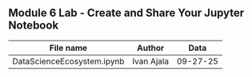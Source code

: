 ## Module 6 Lab - Create and Share Your Jupyter Notebook

|File name|Author|Data|
|---------|------|----|
|DataScienceEcosystem.ipynb|Ivan Ajala|09-27-25|
